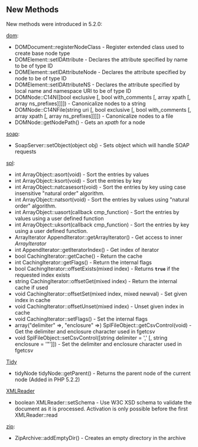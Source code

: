 New Methods
-----------

New methods were introduced in 5.2.0:

<a href="/book/dom.html" class="link">dom</a>:

-   <span class="simpara"> <span
    class="function">DOMDocument::registerNodeClass</span> - Register
    extended class used to create base node type </span>
-   <span class="simpara"> <span
    class="function">DOMElement::setIDAttribute</span> - Declares the
    attribute specified by name to be of type ID </span>
-   <span class="simpara"> <span
    class="function">DOMElement::setIDAttributeNode</span> - Declares
    the attribute specified by node to be of type ID </span>
-   <span class="simpara"> <span
    class="function">DOMElement::setIDAttributeNS</span> - Declares the
    attribute specified by local name and namespace URI to be of type ID
    </span>
-   <span class="simpara"> <span
    class="methodname">DOMNode::C14N</span>(\[bool exclusive \[, bool
    with\_comments \[, array xpath \[, array ns\_prefixes\]\]\]\]) -
    Canonicalize nodes to a string </span>
-   <span class="simpara"> <span
    class="methodname">DOMNode::C14NFile</span>(string uri \[, bool
    exclusive \[, bool with\_comments \[, array xpath \[, array
    ns\_prefixes\]\]\]\]) - Canonicalize nodes to a file </span>
-   <span class="simpara"> <span
    class="methodname">DOMNode::getNodePath</span>() - Gets an *xpath*
    for a node </span>

<a href="/ref/soap.html" class="link">soap</a>:

-   <span class="simpara"> <span
    class="methodname">SoapServer::setObject</span>(object obj) - Sets
    object which will handle SOAP requests </span>

<a href="/ref/spl.html" class="link">spl</a>:

-   <span class="simpara"> int <span
    class="methodname">ArrayObject::asort</span>(void) - Sort the
    entries by values </span>
-   <span class="simpara"> int <span
    class="methodname">ArrayObject::ksort</span>(void) - Sort the
    entries by key </span>
-   <span class="simpara"> int <span
    class="methodname">ArrayObject::natcasesort</span>(void) - Sort the
    entries by key using case insensitive "natural order" algorithm.
    </span>
-   <span class="simpara"> int <span
    class="methodname">ArrayObject::natsort</span>(void) - Sort the
    entries by values using "natural order" algorithm. </span>
-   <span class="simpara"> int <span
    class="methodname">ArrayObject::uasort</span>(callback
    cmp\_function) - Sort the entries by values using a user defined
    function </span>
-   <span class="simpara"> int <span
    class="methodname">ArrayObject::uksort</span>(callback
    cmp\_function) - Sort the entries by key using a user defined
    function. </span>
-   <span class="simpara"> ArrayIterator <span
    class="methodname">AppendIterator::getArrayIterator</span>() - Get
    access to inner *ArrayIterator* </span>
-   <span class="simpara"> int <span
    class="methodname">AppendIterator::getIteratorIndex</span>() - Get
    index of iterator </span>
-   <span class="simpara"> bool <span
    class="methodname">CachingIterator::getCache</span>() - Return the
    cache </span>
-   <span class="simpara"> int <span
    class="methodname">CachingIterator::getFlags</span>() - Return the
    internal flags </span>
-   <span class="simpara"> bool <span
    class="methodname">CachingIterator::offsetExists</span>(mixed
    index) - Returns **`true`** if the requested index exists </span>
-   <span class="simpara"> string <span
    class="methodname">CachingIterator::offsetGet</span>(mixed index) -
    Return the internal cache if used </span>
-   <span class="simpara"> void <span
    class="methodname">CachingIterator::offsetSet</span>(mixed index,
    mixed newval) - Set given index in cache </span>
-   <span class="simpara"> void <span
    class="methodname">CachingIterator::offsetUnset</span>(mixed
    index) - Unset given index in cache </span>
-   <span class="simpara"> void <span
    class="methodname">CachingIterator::setFlags</span>() - Set the
    internal flags </span>
-   <span class="simpara"> array("delimiter" =\>, "enclosure" =\>) <span
    class="methodname">SplFileObject::getCsvControl</span>(void) - Get
    the delimiter and enclosure character used in <span
    class="function">fgetcsv</span> </span>
-   <span class="simpara"> void <span
    class="methodname">SplFileObject::setCsvControl</span>(\[string
    delimiter = ',' \[, string enclosure = '"'\]\]) - Set the delimiter
    and enclosure character used in <span
    class="function">fgetcsv</span> </span>

<a href="/ref/tidy.html" class="link">Tidy</a>

-   <span class="simpara"> tidyNode <span
    class="methodname">tidyNode::getParent</span>() - Returns the parent
    node of the current node (Added in PHP 5.2.2) </span>

<a href="/book/xmlreader.html" class="link">XMLReader</a>

-   <span class="simpara"> boolean <span
    class="function">XMLReader::setSchema</span> - Use W3C XSD schema to
    validate the document as it is processed. Activation is only
    possible before the first <span
    class="function">XMLReader::read</span> </span>

<a href="/ref/zip.html" class="link">zip</a>:

-   <span class="simpara"> <span
    class="methodname">ZipArchive::addEmptyDir</span>() - Creates an
    empty directory in the archive </span>
